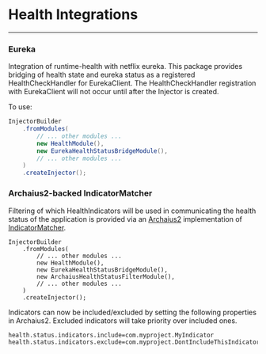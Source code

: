 # Health Integrations
----------------
### Eureka
Integration of runtime-health with netflix eureka. This package provides bridging of health state and eureka status as a registered HealthCheckHandler for EurekaClient.
The HealthCheckHandler registration with EurekaClient will not occur until after the Injector is created.

To use:
```java
InjectorBuilder
    .fromModules(
        // ... other modules ...
        new HealthModule(),
        new EurekaHealthStatusBridgeModule(),
        // ... other modules ...
    )
    .createInjector();
```

### Archaius2-backed IndicatorMatcher
Filtering of which HealthIndicators will be used in communicating the health status of the application is provided via an [Archaius2](https://github.com/Netflix/archaius/tree/2.x) implementation of [IndicatorMatcher](https://github.com/Netflix/runtime-health/tree/health-api/src/main/java/com/netflix/runtime/health/api/IndicatorMatcher.java).

```
InjectorBuilder
    .fromModules(
        // ... other modules ...
        new HealthModule(),
        new EurekaHealthStatusBridgeModule(),
        new ArchaiusHealthStatusFilterModule(),
        // ... other modules ...
    )
    .createInjector();
```

Indicators can now be included/excluded by setting the following properties in Archaius2. Excluded indicators will take priority over included ones.
```
health.status.indicators.include=com.myproject.MyIndicator
health.status.indicators.exclude=com.myproject.DontIncludeThisIndicator
```




